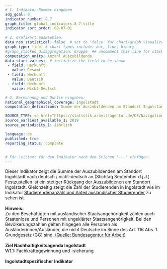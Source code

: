 ```yaml
---
# 1. Indikator-Nummer eingeben 
sdg_goal: 8 
indicator_number: 8.7
graph_title: global_indicators.8-7-title
indicator_sort_order: 08-07-01
 
# 2. Grafikart auswaehlen: 
data_non_statistical: false  # set to 'false' for chart/graph visualization 
graph_type: line  # chart types include: bar, line, binary 
#graph_stacked_disaggregation: Gruppe  ## uncomment this line for stacked bars. eplace 'Geschlecht' with the field of aggregation. 
computation_units: Anzahl Auszubildende
data_start_values:  # initialize the field to be shown  
 - field: Herkunft 
   value: Gesamt
 - field: Herkunft 
   value: Deutsch
 - field: Herkunft
   value: Nicht-Deutsch 

# 3. Berechnung und Quelle eingeben: 
national_geographical_coverage: Ingolstadt 
computation_definitions: Summe der Auszubildenden am Standort Ingolstadt nach deutsch / nicht-deutsch

SOURCE_TYPE: <a href="https://statistik.arbeitsagentur.de/DE/Navigation/Statistiken/Interaktive-Statistiken/Datenbanken/Datenbanken-BST-Nav.html">Bundesagentur für Arbeit</a>  # data source  
source_earliest_available_1: 2019
source_periodicity_1: Jährlich

language: de   
published: true 
reporting_status: complete
 
 
# Für Leittext für den Indikator nach den Stichen '---' einfügen. 
---
```

Dieser Indikator zeigt die Summe der Auszubildenden am Standort Ingolstadt nach deutsch / nicht-deutsch an (Stichtag September d.j.J.). Festzustellen ist ein stetiger Rückgang der Auszubildenen am Standort Ingolstadt. Gleichzeitig steigt die Zahl der Studierenden in Ingolstadt wie im Indikator <a href="https://sdg.nachhaltigkeitsagenda-ingolstadt.de/4-1/">Studierendenanzahl und Anteil ausländischer Studierender</a> zu sehen ist.<br>
<br>
<b>Hinweis:</b><br>
Zu den Beschäftigten mit ausländischer Staatsangehörigkeit zählen auch Staatenlose und Personen mit ungeklärter Staatsangehörigkeit. Bei den Bevölkerungszahlen gelten hingegen alle Personen als Ausländerinnen/Ausländer, die nicht Deutsche im Sinne des Art. 116 Abs. 1 Grundgesetz (GG) sind.<a href="https://statistik.arbeitsagentur.de/DE/Navigation/Grundlagen/Methodik-Qualitaet/Methodenberichte/Uebergreifend/Methodenberichte-Uebergreifend-Nav.html"> (Quelle: Bundesagentur für Arbeit)</a><br>
<br>
<b>Ziel Nachhaltigkeitsagenda Ingolstadt</b><br>
W1.1: Fachkräftegewinnung und -sicherung <br>
<br>
<b>Ingolstadtspezifischer Indikator</b>
